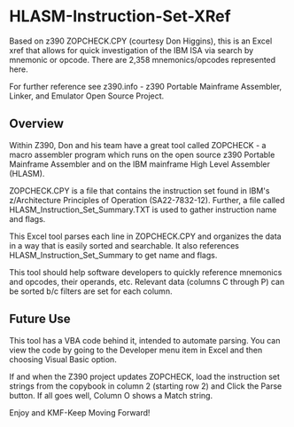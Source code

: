 # HLASM-Instruction-Set-XRef
Based on z390 ZOPCHECK.CPY (courtesy Don Higgins), this is an Excel xref that allows for quick investigation of the IBM ISA via search by mnemonic or opcode.  There are 2,358 mnemonics/opcodes represented here.

For further reference see z390.info - z390 Portable Mainframe Assembler, Linker, and Emulator Open Source Project.

Overview
----------
Within Z390, Don and his team have a great tool called ZOPCHECK - a macro assembler program which runs on the open source z390 Portable Mainframe Assembler and on the IBM mainframe High Level Assembler (HLASM).

ZOPCHECK.CPY is a file that contains the instruction set found in IBM's z/Architecture Principles of Operation (SA22-7832-12). Further, a file called HLASM_Instruction_Set_Summary.TXT is used to gather instruction name and flags.

This Excel tool parses each line in ZOPCHECK.CPY and organizes the data in a way that is easily sorted and searchable. It also references HLASM_Instruction_Set_Summary to get name and flags.

This tool should help software developers to quickly reference mnemonics and opcodes, their operands, etc. Relevant data (columns C through P) can be sorted b/c filters are set for each column.

Future Use
----------
This tool has a VBA code behind it, intended to automate parsing. You can view the code by going to the Developer menu item in Excel and then choosing Visual Basic option. 

If and when the Z390 project updates ZOPCHECK, load the instruction set strings from the copybook in column 2 (starting row 2) and Click the Parse button. If all goes well, Column O shows a Match string.

Enjoy and KMF-Keep Moving Forward!
